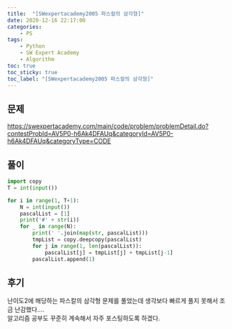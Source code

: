 ```yaml
---
title:  "[SWexpertacademy2005 파스칼의 삼각형]"
date: 2020-12-16 22:17:00
categories:
    - PS
tags:
    - Python
    - SW Expert Academy
    - Algorithm
toc: true
toc_sticky: true
toc_label: "[SWexpertacademy2005 파스칼의 삼각형]"
---
```

## 문제
<https://swexpertacademy.com/main/code/problem/problemDetail.do?contestProbId=AV5P0-h6Ak4DFAUq&categoryId=AV5P0-h6Ak4DFAUq&categoryType=CODE>
## 풀이

```python
import copy
T = int(input())

for i in range(1, T+1):
    N = int(input())
    pascalList = [1]
    print('#' + str(i))
    for _ in range(N):
        print(' '.join(map(str, pascalList)))
        tmpList = copy.deepcopy(pascalList)
        for j in range(1, len(pascalList)):
            pascalList[j] = tmpList[j] + tmpList[j-1]
        pascalList.append(1)
```

## 후기
난이도2에 해당하는 파스칼의 삼각형 문제를 풀었는데 생각보다 빠르게 풀지 못해서 조금 난감했다....  
알고리즘 공부도 꾸준히 계속해서 자주 포스팅하도록 하겠다.
